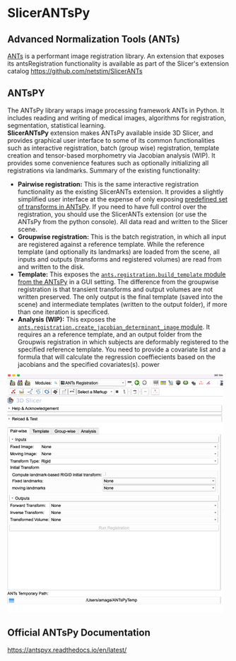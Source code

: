 # SlicerANTsPy

## Advanced Normalization Tools (ANTs)
[ANTs](https://github.com/ANTsX/ANTs) is a performant image registration library. An extension that exposes its antsRegistration functionality is available as part of the Slicer's extension catalog https://github.com/netstim/SlicerANTs

## ANTsPY
The ANTsPy library wraps image processing framework ANTs in Python. It includes reading and writing of medical images, algorithms for registration, segmentation,  statistical learning. <br>
**SlicerANTsPy** extension makes ANTsPy available inside 3D Slicer, and provides graphical user interface to some of its common functionalities such as interactive registration, batch (group wise) registration, template creation and tensor-based morphometry via Jacobian analysis (WIP). It provides some convenience features such as optionally initializing all registrations via landmarks. Summary of the existing functionality:

* **Pairwise registration:** This is the same interactive registration functionality as the existing SlicerANTs extension. It provides a slightly simplified user interface at the expense of only exposing [predefined set of transforms in ANTsPy](https://antspyx.readthedocs.io/en/latest/registration.html#module-ants). If you need to have full control over the registration, you should use the SlicerANTs extension (or use the ANTsPy from the python console). All data read and written to the Slicer scene.
* **Groupwise registration:** This is the batch registration, in which all input are registered against a reference template. While the reference template (and optionally its landmarks) are loaded from the scene, all inputs and outputs (transforms and registered volumes) are read from and written to the disk.
* **Template:**  This exposes the [`ants.registration.build_template` module from the ANTsPy](https://antspyx.readthedocs.io/en/latest/ants.registration.html#module-ants.registration.build_template) in a GUI setting. The difference from the groupwise registration is that transient transforms and output volumes are not written preserved. The only output is the final template (saved into the scene) and intermediate templates (written to the output folder), if more than one iteration is specificed.
* **Analysis (WIP):** This exposes the [`ants.registration.create_jacobian_determinant_image` module](https://antspyx.readthedocs.io/en/latest/ants.registration.html#module-ants.registration.create_jacobian_determinant_image). It requires an a reference template, and an output folder from the Groupwis registration in which subjects are deformably registered to the specified reference template. You need to provide a covariate list and a formula that will calculate the regression coeffiecients based on the jacobians and the specified covariates(s). power 

<img src="./AntsPy_GUI.png">

## Official ANTsPy Documentation
https://antspyx.readthedocs.io/en/latest/



